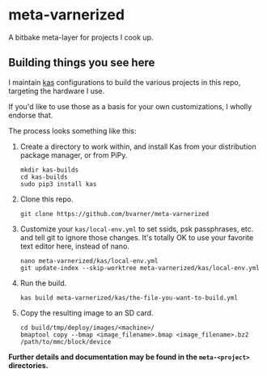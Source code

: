 # meta-varnerized
A bitbake meta-layer for projects I cook up.

## Building things you see here
I maintain [kas](https://kas.readthedocs.io) configurations to build the various projects in this repo, targeting the hardware I use.

If you'd like to use those as a basis for your own customizations, I wholly endorse that.

The process looks something like this:
1. Create a directory to work within, and install Kas from your distribution package manager, or from PiPy.
   ```
   mkdir kas-builds
   cd kas-builds
   sudo pip3 install kas
   ```
2. Clone this repo.
   ```
   git clone https://github.com/bvarner/meta-varnerized
   ```
3. Customize your `kas/local-env.yml` to set ssids, psk passphrases, etc. and tell git to ignore those changes.
   It's totally OK to use your favorite text editor here, instead of nano.
   ```
   nano meta-varnerized/kas/local-env.yml
   git update-index --skip-worktree meta-varnerized/kas/local-env.yml
   ```
4. Run the build.
   ```
   kas build meta-varnerized/kas/the-file-you-want-to-build.yml
   ```
5. Copy the resulting image to an SD card.
   ```
   cd build/tmp/deploy/images/<machine>/
   bmaptool copy --bmap <image_filename>.bmap <image_filename>.bz2 /path/to/mmc/block/device
   ```

**Further details and documentation may be found in the `meta-<project>` directories.**
